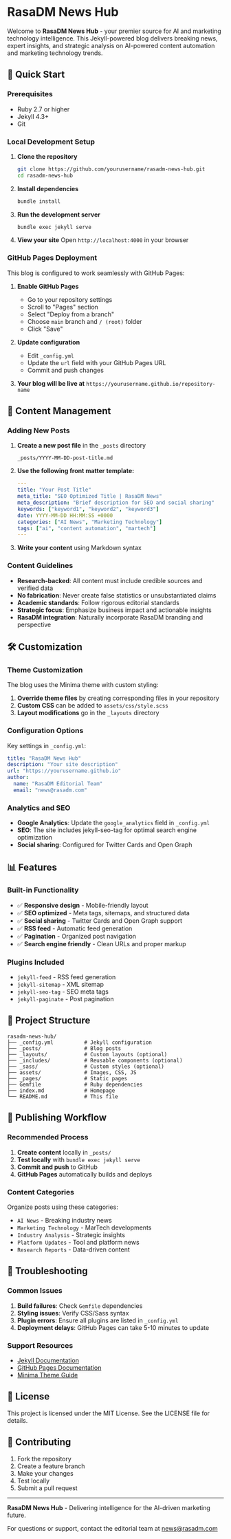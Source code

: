 # RasaDM News Hub

Welcome to **RasaDM News Hub** - your premier source for AI and marketing technology intelligence. This Jekyll-powered blog delivers breaking news, expert insights, and strategic analysis on AI-powered content automation and marketing technology trends.

## 🚀 Quick Start

### Prerequisites
- Ruby 2.7 or higher
- Jekyll 4.3+
- Git

### Local Development Setup

1. **Clone the repository**
   ```bash
   git clone https://github.com/yourusername/rasadm-news-hub.git
   cd rasadm-news-hub
   ```

2. **Install dependencies**
   ```bash
   bundle install
   ```

3. **Run the development server**
   ```bash
   bundle exec jekyll serve
   ```

4. **View your site**
   Open `http://localhost:4000` in your browser

### GitHub Pages Deployment

This blog is configured to work seamlessly with GitHub Pages:

1. **Enable GitHub Pages**
   - Go to your repository settings
   - Scroll to "Pages" section
   - Select "Deploy from a branch"
   - Choose `main` branch and `/ (root)` folder
   - Click "Save"

2. **Update configuration**
   - Edit `_config.yml`
   - Update the `url` field with your GitHub Pages URL
   - Commit and push changes

3. **Your blog will be live at**
   `https://yourusername.github.io/repository-name`

## 📝 Content Management

### Adding New Posts

1. **Create a new post file** in the `_posts` directory
   ```
   _posts/YYYY-MM-DD-post-title.md
   ```

2. **Use the following front matter template:**
   ```yaml
   ---
   title: "Your Post Title"
   meta_title: "SEO Optimized Title | RasaDM News"
   meta_description: "Brief description for SEO and social sharing"
   keywords: ["keyword1", "keyword2", "keyword3"]
   date: YYYY-MM-DD HH:MM:SS +0000
   categories: ["AI News", "Marketing Technology"]
   tags: ["ai", "content automation", "martech"]
   ---
   ```

3. **Write your content** using Markdown syntax

### Content Guidelines

- **Research-backed**: All content must include credible sources and verified data
- **No fabrication**: Never create false statistics or unsubstantiated claims
- **Academic standards**: Follow rigorous editorial standards
- **Strategic focus**: Emphasize business impact and actionable insights
- **RasaDM integration**: Naturally incorporate RasaDM branding and perspective

## 🛠 Customization

### Theme Customization

The blog uses the Minima theme with custom styling:

1. **Override theme files** by creating corresponding files in your repository
2. **Custom CSS** can be added to `assets/css/style.scss`
3. **Layout modifications** go in the `_layouts` directory

### Configuration Options

Key settings in `_config.yml`:

```yaml
title: "RasaDM News Hub"
description: "Your site description"
url: "https://yourusername.github.io"
author:
  name: "RasaDM Editorial Team"
  email: "news@rasadm.com"
```

### Analytics and SEO

- **Google Analytics**: Update the `google_analytics` field in `_config.yml`
- **SEO**: The site includes jekyll-seo-tag for optimal search engine optimization
- **Social sharing**: Configured for Twitter Cards and Open Graph

## 📊 Features

### Built-in Functionality

- ✅ **Responsive design** - Mobile-friendly layout
- ✅ **SEO optimized** - Meta tags, sitemaps, and structured data
- ✅ **Social sharing** - Twitter Cards and Open Graph support
- ✅ **RSS feed** - Automatic feed generation
- ✅ **Pagination** - Organized post navigation
- ✅ **Search engine friendly** - Clean URLs and proper markup

### Plugins Included

- `jekyll-feed` - RSS feed generation
- `jekyll-sitemap` - XML sitemap
- `jekyll-seo-tag` - SEO meta tags
- `jekyll-paginate` - Post pagination

## 📁 Project Structure

```
rasadm-news-hub/
├── _config.yml          # Jekyll configuration
├── _posts/              # Blog posts
├── _layouts/            # Custom layouts (optional)
├── _includes/           # Reusable components (optional)
├── _sass/               # Custom styles (optional)
├── assets/              # Images, CSS, JS
├── _pages/              # Static pages
├── Gemfile              # Ruby dependencies
├── index.md             # Homepage
└── README.md            # This file
```

## 🚀 Publishing Workflow

### Recommended Process

1. **Create content** locally in `_posts/`
2. **Test locally** with `bundle exec jekyll serve`
3. **Commit and push** to GitHub
4. **GitHub Pages** automatically builds and deploys

### Content Categories

Organize posts using these categories:
- `AI News` - Breaking industry news
- `Marketing Technology` - MarTech developments
- `Industry Analysis` - Strategic insights
- `Platform Updates` - Tool and platform news
- `Research Reports` - Data-driven content

## 🔧 Troubleshooting

### Common Issues

1. **Build failures**: Check `Gemfile` dependencies
2. **Styling issues**: Verify CSS/Sass syntax
3. **Plugin errors**: Ensure all plugins are listed in `_config.yml`
4. **Deployment delays**: GitHub Pages can take 5-10 minutes to update

### Support Resources

- [Jekyll Documentation](https://jekyllrb.com/docs/)
- [GitHub Pages Documentation](https://docs.github.com/en/pages)
- [Minima Theme Guide](https://github.com/jekyll/minima)

## 📄 License

This project is licensed under the MIT License. See the LICENSE file for details.

## 🤝 Contributing

1. Fork the repository
2. Create a feature branch
3. Make your changes
4. Test locally
5. Submit a pull request

---

**RasaDM News Hub** - Delivering intelligence for the AI-driven marketing future.

For questions or support, contact the editorial team at news@rasadm.com 